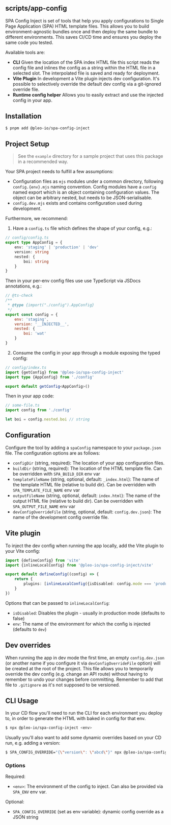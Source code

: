 ## scripts/app-config

SPA Config Inject is set of tools that help you apply configurations to Single Page Application
(SPA) HTML template files. This allows you to build environment-agnostic bundles once and then
deploy the same bundle to different environments. This saves CI/CD time and ensures you deploy the
same code you tested.

Available tools are:

-   **CLI** Given the location of the SPA index HTML file this script reads the config file and
    inlines the config as a string within the HTML file in a selected slot. The interpolated file is
    saved and ready for deployment.
-   **Vite Plugin** In development a Vite plugin injects dev configuration. It's possible to
    selectively override the default dev config via a git-ignored override file.
-   **Runtime config helper** Allows you to easily extract and use the injected config in your app.

## Installation

```sh
$ pnpm add @pleo-io/spa-config-inject
```

## Project Setup

> See the `example` directory for a sample project that uses this package in a recommended way.

Your SPA project needs to fulfill a few assumptions:

-   Configuration files as `mjs` modules under a common directory, following `config.{env}.mjs`
    naming convention. Config modules have a `config` named export which is an object containing
    configuration values. The object can be arbitrary nested, but needs to be JSON-serialisable.
-   `config.dev.mjs` exists and contains configuration used during development.

Furthermore, we recommend:

1. Have a `config.ts` file which defines the shape of your config, e.g.:

```ts
// config/config.ts
export type AppConfig = {
    env: 'staging' | 'production' | 'dev'
    version: string
    nested: {
        boi: string
    }
}
```

Then in your per-env config files use use TypeScript via JSDocs annotations, e.g.:

```mjs
// @ts-check
/**
 * @type {import("./config").AppConfig}
 */
export const config = {
    env: 'staging',
    version: '__INJECTED__',
    nested: {
        boi: 'wat'
    }
}
```

2. Consume the config in your app through a module exposing the typed config:

```ts
// config/index.ts
import {getConfig} from '@pleo-io/spa-config-inject'
import type {AppConfig} from './config'

export default getConfig<AppConfig>()
```

Then in your app code:

```ts
// some-file.ts
import config from './config'

let boi = config.nested.boi // string
```

## Configuration

Configure the tool by adding a `spaConfig` namespace to your `package.json` file. The configuration
options are as follows:

-   `configDir` (string, required): The location of your app configuration files.
-   `buildDir` (string, required): The location of the HTML template file. Can be overridden with
    `SPA_BUILD_DIR` env var
-   `templateFileName` (string, optional, default: `_index.html`): The name of the template HTML
    file (relative to build dir). Can be overridden with `SPA_TEMPLATE_FILE_NAME` env var
-   `outputFileName` (string, optional, default: `index.html`): The name of the output HTML file
    (relative to build dir). Can be overridden with `SPA_OUTPUT_FILE_NAME` env var
-   `devConfigOverrideFile` (string, optional, default: `config.dev.json`): The name of the
    development config override file.

## Vite plugin

To inject the dev config when running the app locally, add the Vite plugin to your Vite config:

```ts
import {defineConfig} from 'vite'
import {inlineLocalConfig} from '@pleo-io/spa-config-inject/vite'

export default defineConfig((config) => {
    return {
        plugins: [inlineLocalConfig({isDisabled: config.mode === 'production'})]
    }
})
```

Options that can be passed to `inlineLocalConfig`:

-   `isDisabled`: Disables the plugin - usually in production mode (defaults to false)
-   `env`: The name of the environment for which the config is injected (defaults to `dev`)

## Dev overrides

When running the app in dev mode the first time, an empty `config.dev.json` (or another name if you
configure it via `devConfigOverrideFile` option) will be created at the root of the project. This
file allows you to temporarily override the dev config (e.g. change an API route) without having to
remember to undo your changes before committing. Remember to add that file to `.gitignore` as it's
not supposed to be versioned.

## CLI Usage

In your CD flow you'll need to run the CLI for each environment you deploy to, in order to generate
the HTML with baked in config for that env.

```sh
$ npx @pleo-io/spa-config-inject <env>
```

Usually you'll also want to add some dynamic overrides based on your CD run, e.g. adding a version:

```sh
$ SPA_CONFIG_OVERRIDE="{\"version\": \"abcd\"}" npx @pleo-io/spa-config-inject staging
```

### Options

Required:

-   `<env>`: The environment of the config to inject. Can also be provided via `SPA_ENV` env var.

Optional:

-   `SPA_CONFIG_OVERRIDE` (set as env variable): dynamic config override as a JSON string

